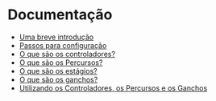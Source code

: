 # Documentação
- [Uma breve introdução](https://github.com/umdez/restificando/blob/master/docs/introducao.md)
- [Passos para configuração](https://github.com/umdez/restificando/blob/master/docs/configuracao.md)
- [O que são os controladores?](https://github.com/umdez/restificando/blob/master/docs/controladores.md)
- [O que são os Percursos?](https://github.com/umdez/restificando/blob/master/docs/percursos.md)
- [O que são os estágios?](https://github.com/umdez/restificando/blob/master/docs/estagios.md)
- [O que são os ganchos?]()
- [Utilizando os Controladores, os Percursos e os Ganchos]()
